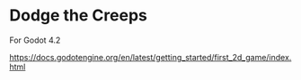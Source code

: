 # Dodge the Creeps

For Godot 4.2

<https://docs.godotengine.org/en/latest/getting_started/first_2d_game/index.html>
